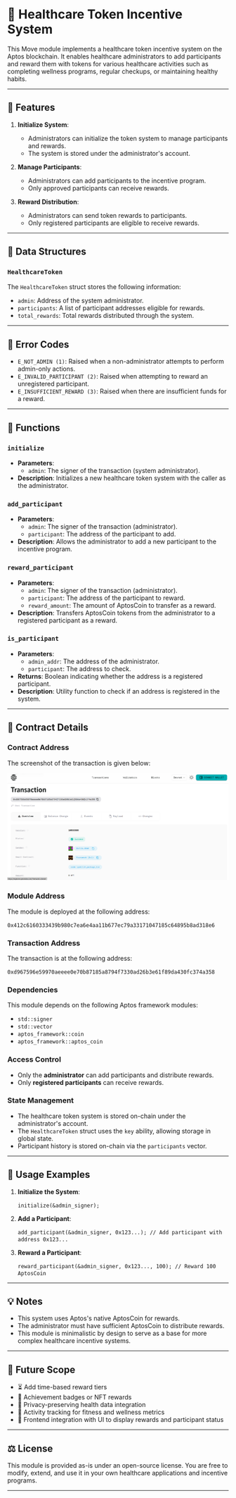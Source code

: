 # 🏥 Healthcare Token Incentive System

This Move module implements a healthcare token incentive system on the Aptos blockchain. It enables healthcare administrators to add participants and reward them with tokens for various healthcare activities such as completing wellness programs, regular checkups, or maintaining healthy habits.

---

## 📌 Features

1. **Initialize System**:
   - Administrators can initialize the token system to manage participants and rewards.
   - The system is stored under the administrator's account.

2. **Manage Participants**:
   - Administrators can add participants to the incentive program.
   - Only approved participants can receive rewards.

3. **Reward Distribution**:
   - Administrators can send token rewards to participants.
   - Only registered participants are eligible to receive rewards.

---

## 🧱 Data Structures

### `HealthcareToken`
The `HealthcareToken` struct stores the following information:
- `admin`: Address of the system administrator.
- `participants`: A list of participant addresses eligible for rewards.
- `total_rewards`: Total rewards distributed through the system.

---

## 🚫 Error Codes

- `E_NOT_ADMIN (1)`: Raised when a non-administrator attempts to perform admin-only actions.
- `E_INVALID_PARTICIPANT (2)`: Raised when attempting to reward an unregistered participant.
- `E_INSUFFICIENT_REWARD (3)`: Raised when there are insufficient funds for a reward.

---

## 🔧 Functions

### `initialize`
- **Parameters**:
  - `admin`: The signer of the transaction (system administrator).
- **Description**: Initializes a new healthcare token system with the caller as the administrator.

### `add_participant`
- **Parameters**:
  - `admin`: The signer of the transaction (administrator).
  - `participant`: The address of the participant to add.
- **Description**: Allows the administrator to add a new participant to the incentive program.

### `reward_participant`
- **Parameters**:
  - `admin`: The signer of the transaction (administrator).
  - `participant`: The address of the participant to reward.
  - `reward_amount`: The amount of AptosCoin to transfer as a reward.
- **Description**: Transfers AptosCoin tokens from the administrator to a registered participant as a reward.

### `is_participant`
- **Parameters**:
  - `admin_addr`: The address of the administrator.
  - `participant`: The address to check.
- **Returns**: Boolean indicating whether the address is a registered participant.
- **Description**: Utility function to check if an address is registered in the system.

---

## 📜 Contract Details

### Contract Address
The screenshot of the transaction is given below:

![alt text](<Screenshot 2025-04-24 004640.png>)

### Module Address
The module is deployed at the following address:
```
0x412c6160333439b980c7ea6e4aa11b677ec79a33171047185c64895b8ad318e6
```
### Transaction Address
The transaction is at the following address:
```
0xd967596e59970aeeee0e70b87185a8794f7330ad26b3e61f89da430fc374a358
```
### Dependencies
This module depends on the following Aptos framework modules:
- `std::signer`
- `std::vector`
- `aptos_framework::coin`
- `aptos_framework::aptos_coin`

### Access Control
- Only the **administrator** can add participants and distribute rewards.
- Only **registered participants** can receive rewards.

### State Management
- The healthcare token system is stored on-chain under the administrator's account.
- The `HealthcareToken` struct uses the `key` ability, allowing storage in global state.
- Participant history is stored on-chain via the `participants` vector.

---

## 📌 Usage Examples

1. **Initialize the System**:
   ```move
   initialize(&admin_signer);
   ```

2. **Add a Participant**:
   ```move
   add_participant(&admin_signer, 0x123...); // Add participant with address 0x123...
   ```

3. **Reward a Participant**:
   ```move
   reward_participant(&admin_signer, 0x123..., 100); // Reward 100 AptosCoin
   ```

---

## 💡 Notes

- This system uses Aptos's native AptosCoin for rewards.
- The administrator must have sufficient AptosCoin to distribute rewards.
- This module is minimalistic by design to serve as a base for more complex healthcare incentive systems.

---

## 🔮 Future Scope

- ⏳ Add time-based reward tiers
- 🥇 Achievement badges or NFT rewards
- 🔐 Privacy-preserving health data integration
- 🧾 Activity tracking for fitness and wellness metrics
- 📲 Frontend integration with UI to display rewards and participant status

---

## ⚖️ License

This module is provided as-is under an open-source license. You are free to modify, extend, and use it in your own healthcare applications and incentive programs.

---
